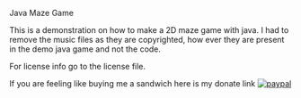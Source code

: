 Java Maze Game

This is a demonstration on how to make a 2D maze game with java. I had to remove the music files as they are copyrighted, 
how ever they are present in the demo java game and not the code.

For license info go to the license file.

If you are feeling like buying me a sandwich here is my donate link 
[![paypal](https://www.paypalobjects.com/en_US/i/btn/btn_donate_LG.gif)](https://www.paypal.com/cgi-bin/webscr?cmd=_s-xclick&hosted_button_id=F5ZTUUCY2ZK56)

